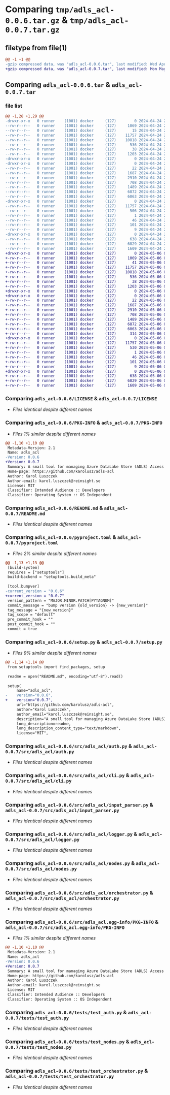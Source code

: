 # Comparing `tmp/adls_acl-0.0.6.tar.gz` & `tmp/adls_acl-0.0.7.tar.gz`

## filetype from file(1)

```diff
@@ -1 +1 @@
-gzip compressed data, was "adls_acl-0.0.6.tar", last modified: Wed Apr 24 22:10:15 2024, max compression
+gzip compressed data, was "adls_acl-0.0.7.tar", last modified: Mon May  6 08:22:21 2024, max compression
```

## Comparing `adls_acl-0.0.6.tar` & `adls_acl-0.0.7.tar`

### file list

```diff
@@ -1,28 +1,29 @@
-drwxr-xr-x   0 runner    (1001) docker     (127)        0 2024-04-24 22:10:15.950793 adls_acl-0.0.6/
--rw-r--r--   0 runner    (1001) docker     (127)     1069 2024-04-24 22:10:10.000000 adls_acl-0.0.6/LICENSE
--rw-r--r--   0 runner    (1001) docker     (127)       15 2024-04-24 22:10:10.000000 adls_acl-0.0.6/MANIFEST.in
--rw-r--r--   0 runner    (1001) docker     (127)    11757 2024-04-24 22:10:15.950793 adls_acl-0.0.6/PKG-INFO
--rw-r--r--   0 runner    (1001) docker     (127)    10818 2024-04-24 22:10:10.000000 adls_acl-0.0.6/README.md
--rw-r--r--   0 runner    (1001) docker     (127)      536 2024-04-24 22:10:10.000000 adls_acl-0.0.6/pyproject.toml
--rw-r--r--   0 runner    (1001) docker     (127)       38 2024-04-24 22:10:15.950793 adls_acl-0.0.6/setup.cfg
--rw-r--r--   0 runner    (1001) docker     (127)     1203 2024-04-24 22:10:10.000000 adls_acl-0.0.6/setup.py
-drwxr-xr-x   0 runner    (1001) docker     (127)        0 2024-04-24 22:10:15.946793 adls_acl-0.0.6/src/
-drwxr-xr-x   0 runner    (1001) docker     (127)        0 2024-04-24 22:10:15.946793 adls_acl-0.0.6/src/adls_acl/
--rw-r--r--   0 runner    (1001) docker     (127)       22 2024-04-24 22:10:10.000000 adls_acl-0.0.6/src/adls_acl/__init__.py
--rw-r--r--   0 runner    (1001) docker     (127)     1687 2024-04-24 22:10:10.000000 adls_acl-0.0.6/src/adls_acl/auth.py
--rw-r--r--   0 runner    (1001) docker     (127)     2910 2024-04-24 22:10:10.000000 adls_acl-0.0.6/src/adls_acl/cli.py
--rw-r--r--   0 runner    (1001) docker     (127)      708 2024-04-24 22:10:10.000000 adls_acl-0.0.6/src/adls_acl/input_parser.py
--rw-r--r--   0 runner    (1001) docker     (127)     1489 2024-04-24 22:10:10.000000 adls_acl-0.0.6/src/adls_acl/logger.py
--rw-r--r--   0 runner    (1001) docker     (127)     6872 2024-04-24 22:10:10.000000 adls_acl-0.0.6/src/adls_acl/nodes.py
--rw-r--r--   0 runner    (1001) docker     (127)     6063 2024-04-24 22:10:10.000000 adls_acl-0.0.6/src/adls_acl/orchestrator.py
-drwxr-xr-x   0 runner    (1001) docker     (127)        0 2024-04-24 22:10:15.946793 adls_acl-0.0.6/src/adls_acl.egg-info/
--rw-r--r--   0 runner    (1001) docker     (127)    11757 2024-04-24 22:10:15.000000 adls_acl-0.0.6/src/adls_acl.egg-info/PKG-INFO
--rw-r--r--   0 runner    (1001) docker     (127)      506 2024-04-24 22:10:15.000000 adls_acl-0.0.6/src/adls_acl.egg-info/SOURCES.txt
--rw-r--r--   0 runner    (1001) docker     (127)        1 2024-04-24 22:10:15.000000 adls_acl-0.0.6/src/adls_acl.egg-info/dependency_links.txt
--rw-r--r--   0 runner    (1001) docker     (127)       46 2024-04-24 22:10:15.000000 adls_acl-0.0.6/src/adls_acl.egg-info/entry_points.txt
--rw-r--r--   0 runner    (1001) docker     (127)      101 2024-04-24 22:10:15.000000 adls_acl-0.0.6/src/adls_acl.egg-info/requires.txt
--rw-r--r--   0 runner    (1001) docker     (127)        9 2024-04-24 22:10:15.000000 adls_acl-0.0.6/src/adls_acl.egg-info/top_level.txt
-drwxr-xr-x   0 runner    (1001) docker     (127)        0 2024-04-24 22:10:15.946793 adls_acl-0.0.6/tests/
--rw-r--r--   0 runner    (1001) docker     (127)      638 2024-04-24 22:10:10.000000 adls_acl-0.0.6/tests/test_auth.py
--rw-r--r--   0 runner    (1001) docker     (127)     6829 2024-04-24 22:10:10.000000 adls_acl-0.0.6/tests/test_nodes.py
--rw-r--r--   0 runner    (1001) docker     (127)     1609 2024-04-24 22:10:10.000000 adls_acl-0.0.6/tests/test_orchestrator.py
+drwxr-xr-x   0 runner    (1001) docker     (127)        0 2024-05-06 08:22:21.477711 adls_acl-0.0.7/
+-rw-r--r--   0 runner    (1001) docker     (127)     1069 2024-05-06 08:22:09.000000 adls_acl-0.0.7/LICENSE
+-rw-r--r--   0 runner    (1001) docker     (127)       41 2024-05-06 08:22:09.000000 adls_acl-0.0.7/MANIFEST.in
+-rw-r--r--   0 runner    (1001) docker     (127)    11757 2024-05-06 08:22:21.477711 adls_acl-0.0.7/PKG-INFO
+-rw-r--r--   0 runner    (1001) docker     (127)    10818 2024-05-06 08:22:09.000000 adls_acl-0.0.7/README.md
+-rw-r--r--   0 runner    (1001) docker     (127)      536 2024-05-06 08:22:09.000000 adls_acl-0.0.7/pyproject.toml
+-rw-r--r--   0 runner    (1001) docker     (127)       38 2024-05-06 08:22:21.477711 adls_acl-0.0.7/setup.cfg
+-rw-r--r--   0 runner    (1001) docker     (127)     1203 2024-05-06 08:22:09.000000 adls_acl-0.0.7/setup.py
+drwxr-xr-x   0 runner    (1001) docker     (127)        0 2024-05-06 08:22:21.473711 adls_acl-0.0.7/src/
+drwxr-xr-x   0 runner    (1001) docker     (127)        0 2024-05-06 08:22:21.477711 adls_acl-0.0.7/src/adls_acl/
+-rw-r--r--   0 runner    (1001) docker     (127)       22 2024-05-06 08:22:09.000000 adls_acl-0.0.7/src/adls_acl/__init__.py
+-rw-r--r--   0 runner    (1001) docker     (127)     1687 2024-05-06 08:22:09.000000 adls_acl-0.0.7/src/adls_acl/auth.py
+-rw-r--r--   0 runner    (1001) docker     (127)     2910 2024-05-06 08:22:09.000000 adls_acl-0.0.7/src/adls_acl/cli.py
+-rw-r--r--   0 runner    (1001) docker     (127)      708 2024-05-06 08:22:09.000000 adls_acl-0.0.7/src/adls_acl/input_parser.py
+-rw-r--r--   0 runner    (1001) docker     (127)     1489 2024-05-06 08:22:09.000000 adls_acl-0.0.7/src/adls_acl/logger.py
+-rw-r--r--   0 runner    (1001) docker     (127)     6872 2024-05-06 08:22:09.000000 adls_acl-0.0.7/src/adls_acl/nodes.py
+-rw-r--r--   0 runner    (1001) docker     (127)     6063 2024-05-06 08:22:09.000000 adls_acl-0.0.7/src/adls_acl/orchestrator.py
+-rw-r--r--   0 runner    (1001) docker     (127)      314 2024-05-06 08:22:09.000000 adls_acl-0.0.7/src/adls_acl/schema.yml
+drwxr-xr-x   0 runner    (1001) docker     (127)        0 2024-05-06 08:22:21.477711 adls_acl-0.0.7/src/adls_acl.egg-info/
+-rw-r--r--   0 runner    (1001) docker     (127)    11757 2024-05-06 08:22:21.000000 adls_acl-0.0.7/src/adls_acl.egg-info/PKG-INFO
+-rw-r--r--   0 runner    (1001) docker     (127)      530 2024-05-06 08:22:21.000000 adls_acl-0.0.7/src/adls_acl.egg-info/SOURCES.txt
+-rw-r--r--   0 runner    (1001) docker     (127)        1 2024-05-06 08:22:21.000000 adls_acl-0.0.7/src/adls_acl.egg-info/dependency_links.txt
+-rw-r--r--   0 runner    (1001) docker     (127)       46 2024-05-06 08:22:21.000000 adls_acl-0.0.7/src/adls_acl.egg-info/entry_points.txt
+-rw-r--r--   0 runner    (1001) docker     (127)      101 2024-05-06 08:22:21.000000 adls_acl-0.0.7/src/adls_acl.egg-info/requires.txt
+-rw-r--r--   0 runner    (1001) docker     (127)        9 2024-05-06 08:22:21.000000 adls_acl-0.0.7/src/adls_acl.egg-info/top_level.txt
+drwxr-xr-x   0 runner    (1001) docker     (127)        0 2024-05-06 08:22:21.477711 adls_acl-0.0.7/tests/
+-rw-r--r--   0 runner    (1001) docker     (127)      638 2024-05-06 08:22:09.000000 adls_acl-0.0.7/tests/test_auth.py
+-rw-r--r--   0 runner    (1001) docker     (127)     6829 2024-05-06 08:22:09.000000 adls_acl-0.0.7/tests/test_nodes.py
+-rw-r--r--   0 runner    (1001) docker     (127)     1609 2024-05-06 08:22:09.000000 adls_acl-0.0.7/tests/test_orchestrator.py
```

### Comparing `adls_acl-0.0.6/LICENSE` & `adls_acl-0.0.7/LICENSE`

 * *Files identical despite different names*

### Comparing `adls_acl-0.0.6/PKG-INFO` & `adls_acl-0.0.7/PKG-INFO`

 * *Files 1% similar despite different names*

```diff
@@ -1,10 +1,10 @@
 Metadata-Version: 2.1
 Name: adls_acl
-Version: 0.0.6
+Version: 0.0.7
 Summary: A small tool for managing Azure DataLake Store (ADLS) Access Control Lists (ACLs).
 Home-page: https://github.com/karolusz/adls-acl
 Author: Karol Luszczek
 Author-email: karol.luszczek@reinsight.se
 License: MIT
 Classifier: Intended Audience :: Developers
 Classifier: Operating System :: OS Independent
```

### Comparing `adls_acl-0.0.6/README.md` & `adls_acl-0.0.7/README.md`

 * *Files identical despite different names*

### Comparing `adls_acl-0.0.6/pyproject.toml` & `adls_acl-0.0.7/pyproject.toml`

 * *Files 2% similar despite different names*

```diff
@@ -1,13 +1,13 @@
 [build-system]
 requires = ["setuptools"]
 build-backend = "setuptools.build_meta"
 
 [tool.bumpver]
-current_version = "0.0.6"
+current_version = "0.0.7"
 version_pattern = "MAJOR.MINOR.PATCH[PYTAGNUM]"
 commit_message = "bump version {old_version} -> {new_version}"
 tag_message = "{new_version}"
 tag_scope = "default"
 pre_commit_hook = ""
 post_commit_hook = ""
 commit = true
```

### Comparing `adls_acl-0.0.6/setup.py` & `adls_acl-0.0.7/setup.py`

 * *Files 9% similar despite different names*

```diff
@@ -1,14 +1,14 @@
 from setuptools import find_packages, setup
 
 readme = open("README.md", encoding="utf-8").read()
 
 setup(
     name="adls_acl",
-    version="0.0.6",
+    version="0.0.7",
     url="https://github.com/karolusz/adls-acl",
     author="Karol Luszczek",
     author_email="karol.luszczek@reinsight.se",
     description="A small tool for managing Azure DataLake Store (ADLS) Access Control Lists (ACLs).",
     long_description=readme,
     long_description_content_type="text/markdown",
     license="MIT",
```

### Comparing `adls_acl-0.0.6/src/adls_acl/auth.py` & `adls_acl-0.0.7/src/adls_acl/auth.py`

 * *Files identical despite different names*

### Comparing `adls_acl-0.0.6/src/adls_acl/cli.py` & `adls_acl-0.0.7/src/adls_acl/cli.py`

 * *Files identical despite different names*

### Comparing `adls_acl-0.0.6/src/adls_acl/input_parser.py` & `adls_acl-0.0.7/src/adls_acl/input_parser.py`

 * *Files identical despite different names*

### Comparing `adls_acl-0.0.6/src/adls_acl/logger.py` & `adls_acl-0.0.7/src/adls_acl/logger.py`

 * *Files identical despite different names*

### Comparing `adls_acl-0.0.6/src/adls_acl/nodes.py` & `adls_acl-0.0.7/src/adls_acl/nodes.py`

 * *Files identical despite different names*

### Comparing `adls_acl-0.0.6/src/adls_acl/orchestrator.py` & `adls_acl-0.0.7/src/adls_acl/orchestrator.py`

 * *Files identical despite different names*

### Comparing `adls_acl-0.0.6/src/adls_acl.egg-info/PKG-INFO` & `adls_acl-0.0.7/src/adls_acl.egg-info/PKG-INFO`

 * *Files 1% similar despite different names*

```diff
@@ -1,10 +1,10 @@
 Metadata-Version: 2.1
 Name: adls_acl
-Version: 0.0.6
+Version: 0.0.7
 Summary: A small tool for managing Azure DataLake Store (ADLS) Access Control Lists (ACLs).
 Home-page: https://github.com/karolusz/adls-acl
 Author: Karol Luszczek
 Author-email: karol.luszczek@reinsight.se
 License: MIT
 Classifier: Intended Audience :: Developers
 Classifier: Operating System :: OS Independent
```

### Comparing `adls_acl-0.0.6/tests/test_auth.py` & `adls_acl-0.0.7/tests/test_auth.py`

 * *Files identical despite different names*

### Comparing `adls_acl-0.0.6/tests/test_nodes.py` & `adls_acl-0.0.7/tests/test_nodes.py`

 * *Files identical despite different names*

### Comparing `adls_acl-0.0.6/tests/test_orchestrator.py` & `adls_acl-0.0.7/tests/test_orchestrator.py`

 * *Files identical despite different names*


